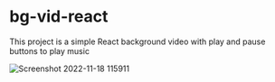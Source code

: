 # bg-vid-react

This project is a simple React background video with play and pause buttons to play music 


![Screenshot 2022-11-18 115911](https://user-images.githubusercontent.com/74483757/202771766-60a2f73e-afd7-4095-8bba-22e50a852c97.jpg)
